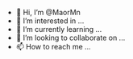 - 👋 Hi, I’m @MaorMn
- 👀 I’m interested in ...
- 🌱 I’m currently learning ...
- 💞️ I’m looking to collaborate on ...
- 📫 How to reach me ...

<!---
MaorMn/MaorMn is a ✨ special ✨ repository because its `README.md` (this file) appears on your GitHub profile.
You can click the Preview link to take a look at your changes.
--->
